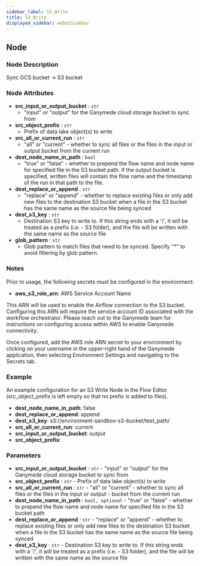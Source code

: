 ```yaml
---
sidebar_label: S3_Write
title: S3_Write
displayed_sidebar: webUiSidebar
---
```


## Node

### Node Description

Sync GCS bucket -\> S3 bucket

### Node Attributes

- **src_input_or_output_bucket** : `str`
  - "input" or "output" for the Ganymede cloud storage bucket to sync from
- **src_object_prefix** : `str`
  - Prefix of data lake object(s) to write
- **src_all_or_current_run** : `str`
  - "all" or "current" - whether to sync all files or the files in the input or output bucket from the current run
- **dest_node_name_in_path** : `bool`
  - "true" or "false" - whether to prepend the flow name and node name for specified file in the S3 bucket path.  If the output bucket is specified, written files will contain the flow name and the timestamp of the run in that path to the file.
- **dest_replace_or_append** : `str`
  - "replace" or "append" - whether to replace existing files or only add new files to the destination S3 bucket when a file in the S3 bucket has the same name as the source file being synced
- **dest_s3_key** : `str`
  - Destination S3 key to write to.  If this string ends with a '/', it will be treated as a prefix (i.e. - S3 folder), and the file will be written with the same name as the source file
- **glob_pattern** : `str`
  - Glob pattern to match files that need to be synced.  Specify "*" to avoid filtering by glob pattern.

### Notes

Prior to usage, the following secrets must be configured in the environment:
- **aws_s3_role_arn**: AWS Service Account Name

This ARN will be used to enable the Airflow connection to the S3 bucket. Configuring this ARN
will require the service account ID associated with the workflow orchestrator.  Please reach
out to the Ganymede team for instructions on configuring access within AWS to enable Ganymede
connectivity.

Once configured, add the AWS role ARN secret to your environment by clicking on your username in
the upper-right hand of the Ganymede application, then selecting Environment Settings and
navigating to the Secrets tab.

### Example

An example configuration for an S3 Write Node in the Flow Editor (src_object_prefix is left empty so that no prefix is added to files).

- **dest_node_name_in_path**: false
- **dest_replace_or_append**: append
- **dest_s3_key**: s3://environment-sandbox-s3-bucket/test_path/
- **src_all_or_current_run**: current
- **src_input_or_output_bucket**: output
- **src_object_prefix**:

### Parameters

- **src_input_or_output_bucket** : `str`
      - "input" or "output" for the Ganymede cloud storage bucket to sync from
- **src_object_prefix** : `str`
      - Prefix of data lake object(s) to write
- **src_all_or_current_run** : `str`
      - "all" or "current" - whether to sync all files or the files in the input or output
      - bucket from the current run
- **dest_node_name_in_path** : `bool, optional`
      - "true" or "false" - whether to prepend the flow name and node name for specified file in the S3 bucket path
- **dest_replace_or_append** : `str`
      - "replace" or "append" - whether to replace existing files or only add new files to the destination S3 bucket when a file in the S3 bucket has the same name as the source file being synced
- **dest_s3_key** : `str`
      - Destination S3 key to write to.  If this string ends with a '/', it will be treated as a prefix (i.e. - S3 folder), and the file will be written with the same name as the source file